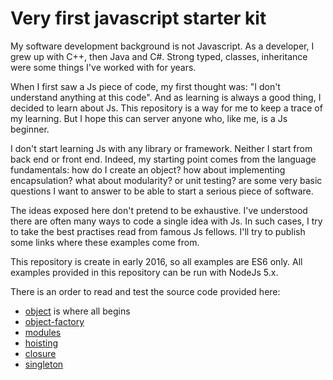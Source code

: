 # Very first javascript starter kit

My software development background is not Javascript. As a developer, I grew up with C++, then Java and C#. Strong typed, classes, inheritance were some things I've worked with for years.

When I first saw a Js piece of code, my first thought was: "I don't understand anything at this code". And as learning is always a good thing, I decided to learn about Js. This repository is a way for me to keep a trace of
my learning. But I hope this can server anyone who, like me, is a Js beginner.

I don't start learning Js with any library or framework. Neither I start from back end or front end. Indeed, my starting point comes from the language fundamentals: how do I create an object? how about implementing encapsulation? what about modularity?
or unit testing? are some very basic questions I want to answer to be able to start a serious piece of software.

The ideas exposed here don't pretend to be exhaustive. I've understood there are often many ways to code a single idea with Js. In such cases, I try to take the best practises read from famous Js fellows. I'll try to publish some links where these examples come from.

This repository is create in early 2016, so all examples are ES6 only. All examples provided in this repository can be run with NodeJs 5.x.

There is an order to read and test the source code provided here:
- [object](https://github.com/romu70/very-first-js-starter-kit/tree/master/object) is where all begins
- [object-factory](https://github.com/romu70/very-first-js-starter-kit/tree/master/object-factory)
- [modules](https://github.com/romu70/very-first-js-starter-kit/tree/master/modules)
- [hoisting](https://github.com/romu70/very-first-js-starter-kit/tree/master/hoisting)
- [closure](https://github.com/romu70/very-first-js-starter-kit/tree/master/closure)
- [singleton](https://github.com/romu70/very-first-js-starter-kit/tree/master/singleton)